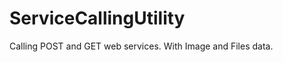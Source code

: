 ServiceCallingUtility
=====================

Calling POST and GET web services. With Image and Files data.
